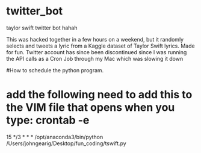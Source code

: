 # twitter_bot
taylor swift twitter bot hahah

This was hacked together in a few hours on a weekend, but it randomly selects and tweets a lyric from a Kaggle dataset of Taylor Swift lyrics. Made for fun. Twitter account has since been discontinued since I was running the API calls as a Cron Job through my Mac which was slowing it down


#How to schedule the python program. 
# add the following need to add this to the VIM file that opens when you type:    crontab -e

15 */3 * * * /opt/anaconda3/bin/python /Users/johngearig/Desktop/fun_coding/tswift.py
